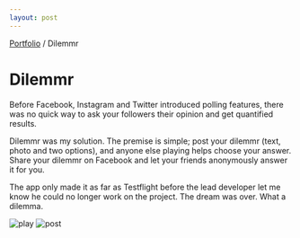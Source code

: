 ```yaml
---
layout: post
---
```


<span class="breadcrumbs">[Portfolio](../pages/portfolio) / Dilemmr</span>

# Dilemmr
Before Facebook, Instagram and Twitter introduced polling features, there was no quick way to ask your followers their opinion and get quantified results. 

Dilemmr was my solution. The premise is simple; post your dilemmr (text, photo and two options), and anyone else playing helps choose your answer. Share your dilemmr on Facebook and let your friends anonymously answer it for you.

The app only made it as far as Testflight before the lead developer let me know he could no longer work on the project. The dream was over. What a dilemma. 

![play](https://johnhaynesportfolio.s3.eu-west-2.amazonaws.com/dilemmr-play.gif)
![post](https://johnhaynesportfolio.s3.eu-west-2.amazonaws.com/dilemmr-post.gif)


